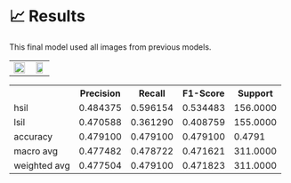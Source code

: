 # 📈 Results

This final model used all images from previous models.

<table width="100%">
  <tr>
    <td align="center"><img src="https://i.ibb.co/tBr86H7/gynacc.png" width="100%"></td>
    <td align="center"><img src="https://i.ibb.co/qrvhbJC/cmgyn.png" width="80%"></td>
  </tr>
</table>

<table>
  <tr>
    <th></th>
    <th>Precision</th>
    <th>Recall</th>
    <th>F1-Score</th>
    <th>Support</th>
  </tr>
  <tr>
    <td>hsil</td>
    <td>0.484375</td>
    <td>0.596154</td>
    <td>0.534483</td>
    <td>156.0000</td>
  </tr>
  <tr>
    <td>lsil</td>
    <td>0.470588</td>
    <td>0.361290</td>
    <td>0.408759</td>
    <td>155.0000</td>
  </tr>
  <tr>
    <td>accuracy</td>
    <td>0.479100</td>
    <td>0.479100</td>
    <td>0.479100</td>
    <td>0.4791</td>
  </tr>
  <tr>
    <td>macro avg</td>
    <td>0.477482</td>
    <td>0.478722</td>
    <td>0.471621</td>
    <td>311.0000</td>
  </tr>
  <tr>
    <td>weighted avg</td>
    <td>0.477504</td>
    <td>0.479100</td>
    <td>0.471823</td>
    <td>311.0000</td>
  </tr>
</table>
</div>
